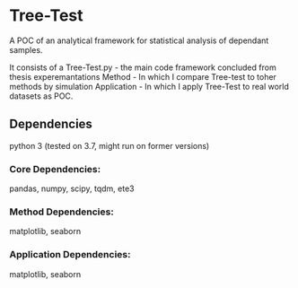 # Tree-Test

A POC of an analytical framework for statistical analysis of dependant samples.

It consists of a Tree-Test.py - the main code framework concluded from thesis experemantations
Method - In which I compare Tree-test to toher methods by simulation
Application - In which I apply Tree-Test to real world datasets as POC.

## Dependencies
python 3 (tested on 3.7, might run on former versions) 

### Core Dependencies:
pandas, numpy, scipy, tqdm, ete3

### Method Dependencies:
matplotlib, seaborn

### Application Dependencies:
matplotlib, seaborn

